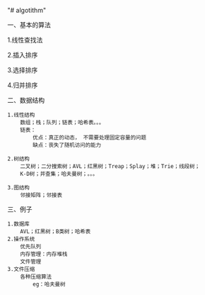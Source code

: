 "# algotithm" 

一、基本的算法

1.线性查找法

2.插入排序

3.选择排序

4.归并排序

二、数据结构

    1.线性结构
        数组；栈；队列；链表；哈希表。。。
        链表：
            优点：真正的动态， 不需要处理固定容量的问题
            缺点：丧失了随机访问的能力
    
    2.树结构
        二叉树；二分搜索树；AVL；红黑树；Treap；Splay；堆；Trie；线段树；
        K-D树；并查集；哈夫曼树；。。。
    
    3.图结构
        邻接矩阵；邻接表
三、例子

    1.数据库
        AVL；红黑树；B类树；哈希表
    2.操作系统
        优先队列
        内存管理：内存堆栈
        文件管理
    3.文件压缩
        各种压缩算法
            eg：哈夫曼树
    
                
    
    

